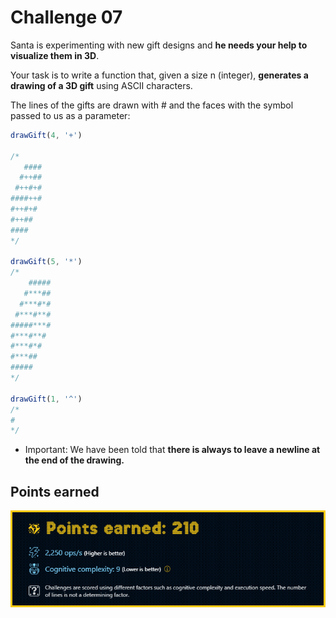 # Challenge 07

Santa is experimenting with new gift designs and **he needs your help to visualize them in 3D**.

Your task is to write a function that, given a size n (integer), **generates a drawing of a 3D gift** using ASCII characters.

The lines of the gifts are drawn with # and the faces with the symbol passed to us as a parameter:

```js
drawGift(4, '+')

/*
   ####
  #++##
 #++#+#
####++#
#++#+#
#++##
####
*/

drawGift(5, '*')
/*
    #####
   #***##
  #***#*#
 #***#**#
#####***#
#***#**#
#***#*#
#***##
#####
*/

drawGift(1, '^')
/*
#
*/
```

- Important: We have been told that **there is always to leave a newline at the end of the drawing.**

## Points earned

![210 points](../../.github/07-challenge-score.png)
